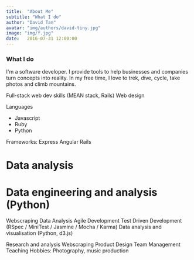 ```yaml
---
title:  "About Me"
subtitle: "What I do"
author: "David Tan"
avatar: "img/authors/david-tiny.jpg"
image: "img/f.jpg"
date:   2016-07-31 12:00:00
---
```


### What I do
I'm a software developer. I provide tools to help businesses and companies turn concepts into reality. In my free time, I love to trek, dive, cycle, take photos and climb mountains.

Full-stack web dev skills (MEAN stack, Rails)
Web design

Languages
* Javascript
* Ruby
* Python

Frameworks:
Express
Angular
Rails

# Data analysis
# Data engineering and analysis (Python)
Webscraping
Data Analysis
Agile Development
Test Driven Development (RSpec / MiniTest / Jasmine / Mocha / Karma)
Data analysis and visualisation (Python, d3.js)  

Research and analysis  Webscraping  Product Design    Team Management  Teaching  Hobbies: Photography, music production
